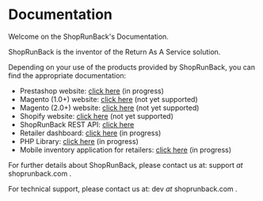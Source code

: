 # Documentation

Welcome on the ShopRunBack's Documentation.

ShopRunBack is the inventor of the Return As A Service solution.

Depending on your use of the products provided by ShopRunBack, you can find the appropriate documentation:

* Prestashop website: [click here](/prestashop.html) (in progress)
* Magento (1.0+) website: [click here](/magento1.html) (not yet supported)
* Magento (2.0+) website: [click here](/magento2.html) (not yet supported)
* Shopify website: [click here](/shopify.html) (not yet supported)
* ShopRunBack REST API: [click here](/api.html)
* Retailer dashboard: [click here](/dashboard.html) (in progress)
* PHP Library: [click here](/php.html) (in progress)
* Mobile inventory application for retailers: [click here](/inventory.html) (in progress)

For further details about ShopRunBack, please contact us at: support _at_ shoprunback.com .

For technical support, please contact us at: dev _at_ shoprunback.com .